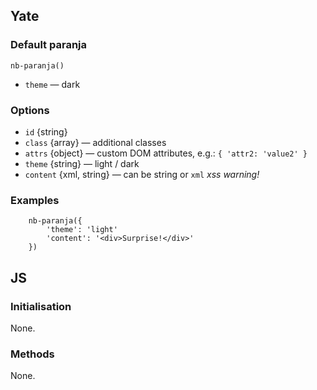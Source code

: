 ## Yate

### Default paranja

    nb-paranja()

* `theme` — dark

### Options

* `id` {string}
* `class` {array} — additional classes
* `attrs` {object} — custom DOM attributes, e.g.: `{ 'attr2: 'value2' }`
* `theme` {string} — light / dark
* `content` {xml, string} — can be string or `xml` _xss warning!_

### Examples

```
    nb-paranja({
        'theme': 'light'
        'content': '<div>Surprise!</div>'
    })
```

## JS

### Initialisation

None.

### Methods

None.